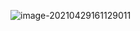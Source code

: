 ![image-20210429161129011](C:\Users\17143\AppData\Roaming\Typora\typora-user-images\image-20210429161129011.png)

